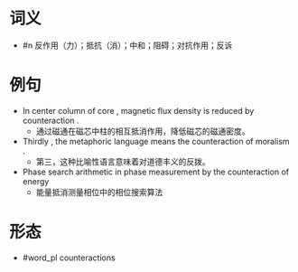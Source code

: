 # 词义
- #n 反作用（力）；抵抗（消）；中和；阻碍；对抗作用；反诉
# 例句
- In center column of core , magnetic flux density is reduced by counteraction .
	- 通过磁通在磁芯中柱的相互抵消作用，降低磁芯的磁通密度。
- Thirdly , the metaphoric language means the counteraction of moralism .
	- 第三，这种比喻性语言意味着对道德丰义的反拨。
- Phase search arithmetic in phase measurement by the counteraction of energy
	- 能量抵消测量相位中的相位搜索算法
# 形态
- #word_pl counteractions
